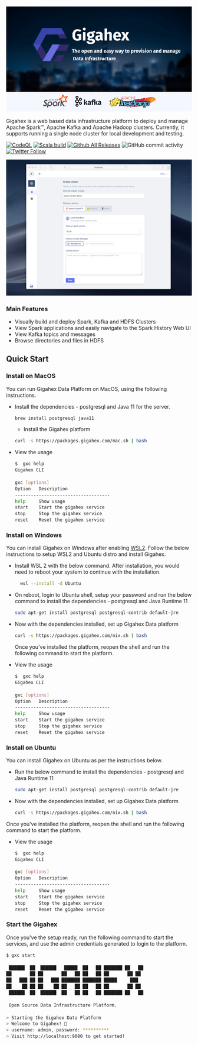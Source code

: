 [![Gigahex Data Infrastructure Platform](assets/gigahex-readme.png)](https://gigahex.com)


Gigahex is a web based data infrastructure platform to deploy and manage Apache Spark™, Apache 
Kafka and Apache Hadoop clusters. Currently, it supports running a single node cluster for 
local development and testing.

[![CodeQL](https://github.com/GigahexHQ/gigahex/actions/workflows/codeql-analysis.yml/badge.svg?branch=main)](https://github.com/GigahexHQ/gigahex/actions/workflows/codeql-analysis.yml)
[![Scala build](https://github.com/GigahexHQ/gigahex/actions/workflows/scala.yml/badge.svg)](https://github.com/GigahexHQ/gigahex/actions/workflows/scala.yml)
[![Github All Releases](https://img.shields.io/github/downloads/GigahexHQ/gigahex/total.svg)]()
![GitHub commit activity](https://img.shields.io/github/commit-activity/m/gigahexhq/gigahex)
[![Twitter Follow](https://img.shields.io/twitter/follow/GigahexHQ?style=social)](https://twitter.com/GigahexHQ)

[![Gigahex Data Infrastructure Platform](assets/build-spark.png)](https://gigahex.com)

### Main Features 
- Visually build and deploy Spark, Kafka and HDFS Clusters
- View Spark applications and easily navigate to the Spark History Web UI
- View Kafka topics and messages
- Browse directories and files in HDFS

## Quick Start

### Install on MacOS

You can run Gigahex Data Platform on MacOS, using the following instructions.

- Install the dependencies - postgresql and Java 11 for the server.

    ```bash
    brew install postgresql java11
    ```

    - Install the Gigahex platform

    ```bash
    curl -s https://packages.gigahex.com/mac.sh | bash
    ```

- View the usage

    ```bash
    $  gxc help
    Gigahex CLI

    gxc [options]
    Option   Description
    ------------------------------------
    help     Show usage
    start    Start the gigahex service
    stop     Stop the gigahex service
    reset    Reset the gigahex service
    ```

### Install on Windows

You can install Gigahex on Windows after enabling
[WSL2](https://docs.microsoft.com/en-us/windows/wsl/about). Follow the below
instructions to setup WSL2 and Ubuntu distro and install Gigahex.

- Install WSL 2 with the below command. After installation, you would need to reboot your system to
  continue with the installation.
  ```bash
    wsl --install -d Ubuntu
  ```

- On reboot, login to Ubuntu shell, setup your password and run the below
  command to install the dependencies - postgresql and Java Runtime 11

    ```bash
    sudo apt-get install postgresql postgresql-contrib default-jre
    ```

- Now with the dependencies installed, set up Gigahex Data platform

    ```bash
    curl -s https://packages.gigahex.com/nix.sh | bash
    ```

    Once you've installed the platform, reopen the shell and run the following
    command to start the platform.

- View the usage

    ```bash
    $  gxc help
    Gigahex CLI

    gxc [options]
    Option   Description
    ------------------------------------
    help     Show usage
    start    Start the gigahex service
    stop     Stop the gigahex service
    reset    Reset the gigahex service
    ```
### Install on Ubuntu

You can install Gigahex on Ubuntu as per the instructions below.

- Run the below command to install the dependencies - postgresql and Java
  Runtime 11

    ```bash
    sudo apt-get install postgresql postgresql-contrib default-jre
    ```

- Now with the dependencies installed, set up Gigahex Data platform

    ```bash
    curl -s https://packages.gigahex.com/nix.sh | bash
    ```

Once you've installed the platform, reopen the shell and run the following
command to start the platform.

- View the usage

    ```bash
    $  gxc help
    Gigahex CLI

    gxc [options]
    Option   Description
    ------------------------------------
    help     Show usage
    start    Start the gigahex service
    stop     Stop the gigahex service
    reset    Reset the gigahex service
    ```

### Start the Gigahex

Once you've the setup ready, run the following command to start the services,
and use the admin credentials generated to login to the platform.

```bash
$ gxc start

 ██████  ██  ██████   █████  ██   ██ ███████ ██   ██
██       ██ ██       ██   ██ ██   ██ ██       ██ ██
██   ███ ██ ██   ███ ███████ ███████ █████     ███
██    ██ ██ ██    ██ ██   ██ ██   ██ ██       ██ ██
 ██████  ██  ██████  ██   ██ ██   ██ ███████ ██   ██

 Open Source Data Infrastructure Platform.

> Starting the Gigahex Data Platform
> Welcome to Gigahex! 👋
> username: admin, password: **********
> Visit http://localhost:9080 to get started!
```
